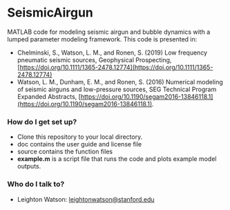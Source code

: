 # SeismicAirgun
MATLAB code for modeling seismic airgun and bubble dynamics with a lumped parameter modeling framework. This code is presented in:
* Chelminski, S., Watson, L. M., and Ronen, S. (2019) Low frequency pneumatic seismic sources, Geophysical Prospecting, [https://doi.org/10.1111/1365-2478.12774](https://doi.org/10.1111/1365-2478.12774)
* Watson, L. M., Dunham, E. M., and Ronen, S. (2016) Numerical modeling of seismic airguns and low-pressure sources, SEG Technical Program Expanded Abstracts, [https://doi.org/10.1190/segam2016-13846118.1](https://doi.org/10.1190/segam2016-13846118.1).

### How do I get set up? ###

* Clone this repository to your local directory.
* doc contains the user guide and license file
* source contains the function files
* **example.m** is a script file that runs the code and plots example model outputs.

### Who do I talk to? ###

* Leighton Watson: leightonwatson@stanford.edu

